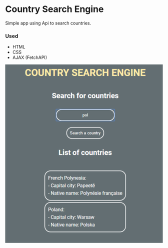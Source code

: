 # Country Search Engine

Simple app using Api to search countries.

### Used

- HTML
- CSS
- AJAX (FetchAPI)

![Country-Search-Engine sample image](https://github.com/michal-worwag/Country-search-engine/blob/master/country-search-engine.png?raw=true)
